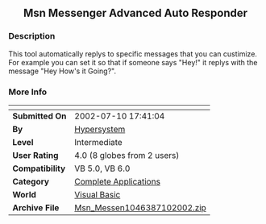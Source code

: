 ﻿<div align="center">

## Msn Messenger Advanced Auto Responder


</div>

### Description

This tool automatically replys to specific messages that you can custimize. For example you can set it so that if someone says "Hey!" it replys with the message "Hey How's it Going?".
 
### More Info
 


<span>             |<span>
---                |---
**Submitted On**   |2002-07-10 17:41:04
**By**             |[Hypersystem](https://github.com/Planet-Source-Code/PSCIndex/blob/master/ByAuthor/hypersystem.md)
**Level**          |Intermediate
**User Rating**    |4.0 (8 globes from 2 users)
**Compatibility**  |VB 5\.0, VB 6\.0
**Category**       |[Complete Applications](https://github.com/Planet-Source-Code/PSCIndex/blob/master/ByCategory/complete-applications__1-27.md)
**World**          |[Visual Basic](https://github.com/Planet-Source-Code/PSCIndex/blob/master/ByWorld/visual-basic.md)
**Archive File**   |[Msn\_Messen1046387102002\.zip](https://github.com/Planet-Source-Code/hypersystem-msn-messenger-advanced-auto-responder__1-36784/archive/master.zip)








